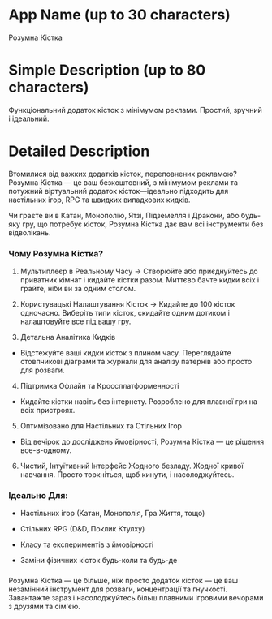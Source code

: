 # App Name (up to 30 characters)
Розумна Кістка

# Simple Description (up to 80 characters)
Функціональний додаток кісток з мінімумом реклами. Простий, зручний і ідеальний.

# Detailed Description

Втомилися від важких додатків кісток, переповнених рекламою?
Розумна Кістка — це ваш безкоштовний, з мінімумом реклами та потужний віртуальний додаток кісток—ідеально підходить для настільних ігор, RPG та швидких випадкових кидків.

Чи граєте ви в Катан, Монополію, Ятзі, Підземелля і Дракони, або будь-яку гру, що потребує кісток, Розумна Кістка дає вам всі інструменти без відволікань.

### Чому Розумна Кістка?
1. Мультиплеєр в Реальному Часу
-> Створюйте або приєднуйтесь до приватних кімнат і кидайте кістки разом. Миттєво бачте кидки всіх і грайте, ніби ви за одним столом.

2. Користувацькі Налаштування Кісток
-> Кидайте до 100 кісток одночасно. Виберіть типи кісток, скидайте одним дотиком і налаштовуйте все під вашу гру.

3. Детальна Аналітика Кидків
- Відстежуйте ваші кидки кісток з плином часу. Переглядайте стовпчикові діаграми та журнали для аналізу патернів або просто для розваги.

4. Підтримка Офлайн та Кроссплатформенності
- Кидайте кістки навіть без інтернету. Розроблено для плавної гри на всіх пристроях.

5. Оптимізовано для Настільних та Стільних Ігор
- Від вечірок до досліджень ймовірності, Розумна Кістка — це рішення все-в-одному.

6. Чистий, Інтуїтивний Інтерфейс
Жодного безладу. Жодної кривої навчання. Просто торкніться, щоб кинути, і насолоджуйтесь.

### Ідеально Для:
- Настільних ігор (Катан, Монополія, Гра Життя, тощо)

- Стільних RPG (D&D, Поклик Ктулху)

- Класу та експериментів з ймовірності

- Заміни фізичних кісток будь-коли та будь-де

###
Розумна Кістка — це більше, ніж просто додаток кісток — це ваш незамінний інструмент для розваги, концентрації та гнучкості.
Завантажте зараз і насолоджуйтесь більш плавними ігровими вечорами з друзями та сім'єю. 